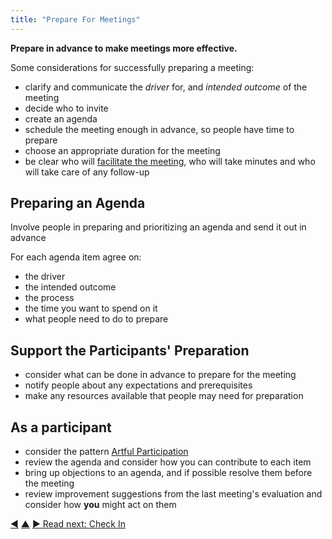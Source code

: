 ```yaml
---
title: "Prepare For Meetings"
---
```



**Prepare in advance to make meetings more effective.**

Some considerations for successfully preparing a meeting:

- clarify and communicate the <dfn data-info="Driver: A person’s or a group's motive for responding to a specific situation.">driver</dfn> for, and <dfn data-info="Intended Outcome: The expected result of an agreement, action, project or strategy.">intended outcome</dfn> of the meeting
- decide who to invite
- create an agenda
- schedule the meeting enough in advance, so people have time to prepare
- choose an appropriate duration for the meeting
- be clear who will [facilitate the meeting](facilitate-meetings.html), who will take minutes and who will take care of any follow-up

## Preparing an Agenda

Involve people in preparing and prioritizing an agenda and send it out in advance

For each agenda item agree on:

- the driver
- the intended outcome
- the process
- the time you want to spend on it
- what people need to do to prepare

## Support the Participants' Preparation

- consider what can be done in advance to prepare for the meeting
- notify people about any expectations and prerequisites
- make any resources available that people may need for preparation

## As a participant

- consider the pattern [Artful Participation](artful-participation.html)
- review the agenda and consider how you can contribute to each item
- bring up objections to an agenda, and if possible resolve them before the meeting
- review improvement suggestions from the last meeting's evaluation and consider how **you** might act on them


<div class="bottom-nav">
<a href="facilitate-meetings.html" title="Back to: Facilitate Meetings">◀</a> <a href="meeting-practices.html" title="Up: Meeting Practices">▲</a> <a href="check-in.html" title="">▶ Read next: Check In</a>
</div>


<script type="text/javascript">
Mousetrap.bind('g n', function() {
    window.location.href = 'check-in.html';
    return false;
});
</script>

